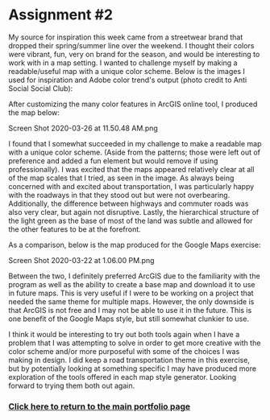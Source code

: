 # **Assignment #2**
My source for inspiration this week came from a streetwear brand that dropped their spring/summer line over the weekend. I thought their colors were vibrant, fun, very on brand for the season, and would be interesting to work with in a map setting. I wanted to challenge myself by making a readable/useful map with a unique color scheme. Below is the images I used for inspiration and Adobe color trend's output (photo credit to Anti Social Social Club):



After customizing the many color features in ArcGIS online tool, I produced the map below:

Screen Shot 2020-03-26 at 11.50.48 AM.png

I found that I somewhat succeeded in my challenge to make a readable map with a unique color scheme. (Aside from the patterns; those were left out of preference and added a fun element but would remove if using professionally). I was excited that the maps appeared relatively clear at all of the map scales that I tried, as seen in the image. As always being concerned with and excited about transportation, I was particularly happy with the roadways in that they stood out but were not overbearing. Additionally, the difference between highways and commuter roads was also very clear, but again not disruptive. Lastly, the hierarchical structure of the light green as the base of most of the land was subtle and allowed for the other features to be at the forefront.  

As a comparison, below is the map produced for the Google Maps exercise:

Screen Shot 2020-03-22 at 1.06.00 PM.png

Between the two, I definitely preferred ArcGIS due to the familiarity with the program as well as the ability to create a base map and download it to use in future maps. This is very useful if I were to be working on a project that needed the same theme for multiple maps. However, the only downside is that ArcGIS is not free and I may not be able to use it in the future. This is one benefit of the Google Maps style, but still somewhat clunkier to use.

I think it would be interesting to try out both tools again when I have a  problem that I was attempting to solve in order to get more creative with the color scheme and/or more purposeful with some of the choices I was making in design. I did keep a road transportation theme in this exercise, but by potentially looking at something specific I may have produced more exploration of the tools offered in each map style generator. Looking forward to trying them both out again.

### [Click here to return to the main portfolio page](https://tburandt01.github.io/TaylorBurandt_AdvancedGIS/)
